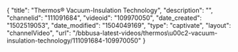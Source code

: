 {
    "title": "Thermos&reg; Vacuum-Insulation Technology",
    "description": "",
    "channelid": "111091684",
    "videoid": "109970050",
    "date_created": "1502519053",
    "date_modified": "1504049169",
    "type": "captivate",
    "layout": "channelVideo",
    "url": "\/bbbusa-latest-videos\/thermos\u00c2-vacuum-insulation-technology\/111091684-109970050"
}